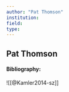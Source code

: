 ```yaml
---
author: "Pat Thomson"
institution:
field:
type:
---
```


## Pat Thomson
#### Bibliography:

![[@Kamler2014-sz]]